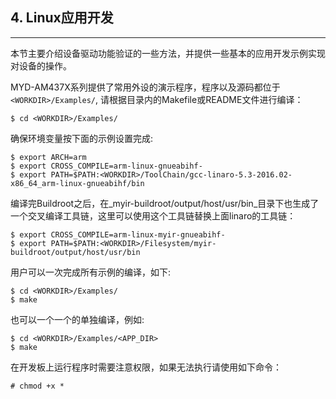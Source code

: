 ## 4. Linux应用开发

---

本节主要介绍设备驱动功能验证的一些方法，并提供一些基本的应用开发示例实现对设备的操作。

MYD-AM437X系列提供了常用外设的演示程序，程序以及源码都位于`<WORKDIR>/Examples/`, 请根据目录内的Makefile或README文件进行编译：

```
$ cd <WORKDIR>/Examples/
```

确保环境变量按下面的示例设置完成:

```
$ export ARCH=arm
$ export CROSS_COMPILE=arm-linux-gnueabihf-
$ export PATH=$PATH:<WORKDIR>/ToolChain/gcc-linaro-5.3-2016.02-x86_64_arm-linux-gnueabihf/bin
```

编译完Buildroot之后，在_myir-buildroot/output/host/usr/bin_目录下也生成了一个交叉编译工具链，这里可以使用这个工具链替换上面linaro的工具链：

```
$ export CROSS_COMPILE=arm-linux-myir-gnueabihf-
$ export PATH=$PATH:<WORKDIR>/Filesystem/myir-buildroot/output/host/usr/bin
```

用户可以一次完成所有示例的编译，如下:

```
$ cd <WORKDIR>/Examples/
$ make
```

也可以一个一个的单独编译，例如:

```
$ cd <WORKDIR>/Examples/<APP_DIR>
$ make
```

在开发板上运行程序时需要注意权限，如果无法执行请使用如下命令：

```
# chmod +x *
```



